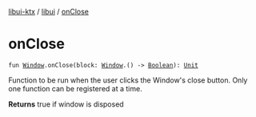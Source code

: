 [libui-ktx](../index.md) / [libui](index.md) / [onClose](./on-close.md)

# onClose

`fun `[`Window`](-window/index.md)`.onClose(block: `[`Window`](-window/index.md)`.() -> `[`Boolean`](https://kotlinlang.org/api/latest/jvm/stdlib/kotlin/-boolean/index.html)`): `[`Unit`](https://kotlinlang.org/api/latest/jvm/stdlib/kotlin/-unit/index.html)

Function to be run when the user clicks the Window's close button.
Only one function can be registered at a time.

**Returns**
true if window is disposed

